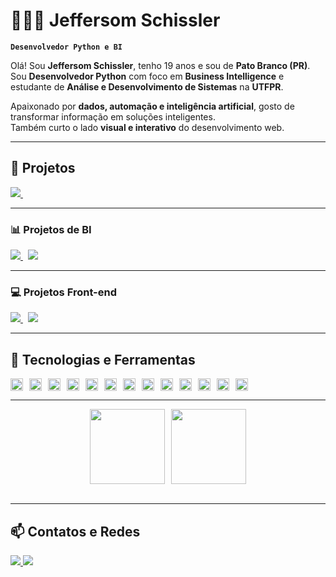 # 👩🏻‍💻 Jeffersom Schissler

**`Desenvolvedor Python e BI`**

Olá! Sou **Jeffersom Schissler**, tenho 19 anos e sou de **Pato Branco (PR)**.  
Sou **Desenvolvedor Python** com foco em **Business Intelligence** e estudante de **Análise e Desenvolvimento de Sistemas** na **UTFPR**.  

Apaixonado por **dados, automação e inteligência artificial**, gosto de transformar informação em soluções inteligentes.  
Também curto o lado **visual e interativo** do desenvolvimento web.

---

## 🚀 Projetos

<a href="https://github.com/JeffersomSchissler/calculadora-python">
  <img src="https://img.shields.io/badge/Ver%20Projeto-Calculadora%20Python-3776AB?style=for-the-badge&logo=python&logoColor=white" />
</a> &nbsp;

---

### 📊 Projetos de BI
<a href="https://github.com/JeffersomSchissler/projeto-bi">
  <img src="https://img.shields.io/badge/Ver%20Projeto-Dashboard%20BI-0A66C2?style=for-the-badge&logo=powerbi&logoColor=white" />
</a> &nbsp;
<a href="https://github.com/JeffersomSchissler/analise-dados-python">
  <img src="https://img.shields.io/badge/Ver%20Projeto-An%C3%A1lise%20de%20Dados-4B8BBE?style=for-the-badge&logo=python&logoColor=white" />
</a>

---

### 💻 Projetos Front-end
<a href="https://github.com/JeffersomSchissler/site-pessoal">
  <img src="https://github.com/JeffersomSchissler/Interface-para-Site-de-filmes" />
</a> &nbsp;
<a href="https://github.com/JeffersomSchissler/todo-js">
  <img src="https://img.shields.io/badge/Ver%20Projeto-To--do%20List-F7DF1E?style=for-the-badge&logo=javascript&logoColor=black" />
</a>

---

## 🧰 Tecnologias e Ferramentas

<div align="left" style="display: flex; flex-wrap: wrap; gap: 10px;">

<img alt="Python" title="Python" width="20px" src="https://cdn.jsdelivr.net/gh/devicons/devicon/icons/python/python-original.svg"/>
<img alt="JavaScript" title="JavaScript" width="20px" src="https://cdn.jsdelivr.net/gh/devicons/devicon/icons/javascript/javascript-original.svg"/>
<img alt="React" title="React" width="20px" src="https://cdn.jsdelivr.net/gh/devicons/devicon/icons/react/react-original.svg"/>
<img alt="HTML5" title="HTML5" width="20px" src="https://cdn.jsdelivr.net/gh/devicons/devicon/icons/html5/html5-original.svg"/>
<img alt="CSS3" title="CSS3" width="20px" src="https://cdn.jsdelivr.net/gh/devicons/devicon/icons/css3/css3-original.svg"/>
<img alt="TailwindCSS" title="TailwindCSS" width="20px" src="https://cdn.jsdelivr.net/gh/devicons/devicon/icons/tailwindcss/tailwindcss-original.svg"/>
<img alt="Bootstrap" title="Bootstrap" width="20px" src="https://cdn.jsdelivr.net/gh/devicons/devicon/icons/bootstrap/bootstrap-original.svg"/>
<img alt="SASS" title="SASS" width="20px" src="https://cdn.jsdelivr.net/gh/devicons/devicon/icons/sass/sass-original.svg"/>
<img alt="Git" title="Git" width="20px" src="https://cdn.jsdelivr.net/gh/devicons/devicon/icons/git/git-original.svg"/>
<img alt="Java" title="Java" width="20px" src="https://cdn.jsdelivr.net/gh/devicons/devicon/icons/java/java-original.svg"/>
<img alt="C" title="C" width="20px" src="https://cdn.jsdelivr.net/gh/devicons/devicon/icons/c/c-original.svg"/>
<img alt="SQL" title="SQL / Banco de Dados" width="20px" src="https://cdn.jsdelivr.net/gh/devicons/devicon/icons/mysql/mysql-original.svg"/>
<img alt="Power BI" title="Power BI" width="20px" src="https://upload.wikimedia.org/wikipedia/commons/c/cf/New_Power_BI_Logo.svg"/>
</div>

---

<div style="display: flex; justify-content: center; align-items: center; gap: 10px; flex-wrap: wrap;">
  <img height="120em" src="https://github-readme-stats.vercel.app/api?username=JeffersomSchissler&show_icons=true&theme=tokyonight&include_all_commits=true&locale=pt-br"/>
  <img height="120em" src="https://github-readme-stats.vercel.app/api/top-langs/?username=JeffersomSchissler&layout=compact&langs_count=9&theme=tokyonight"/>
</div> &nbsp;

---

## 📫 Contatos e Redes

<a href="https://www.linkedin.com/in/jeffersom-schissler-junior-1b5a05260/" target="_blank">
  <img src="https://img.shields.io/badge/LinkedIn-Jeffersom%20Schissler-0077B5?style=for-the-badge&logo=linkedin&logoColor=white" />
</a>
<a href="mailto:Jeffersomjunior555@gmail.com">
  <img src="https://img.shields.io/badge/Email-Jeffersomjunior555%40gmail.com-D14836?style=for-the-badge&logo=gmail&logoColor=white" />
</a>


